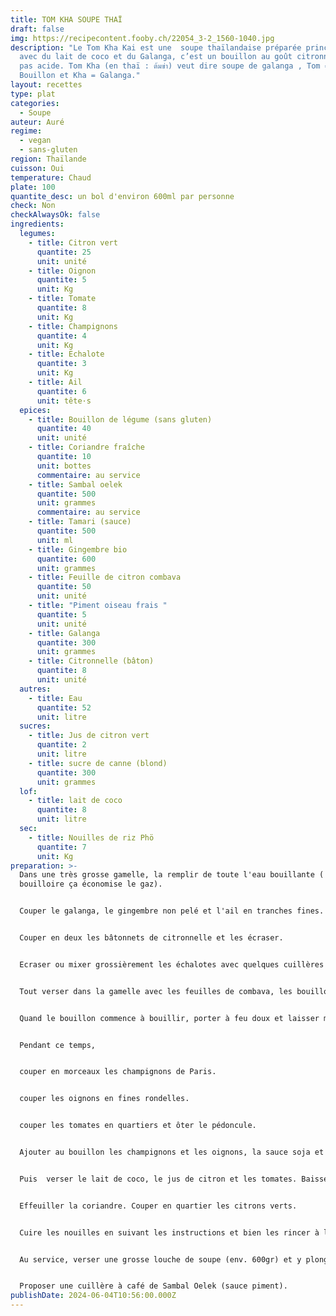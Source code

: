 ```yaml
---
title: TOM KHA SOUPE THAÏ
draft: false
img: https://recipecontent.fooby.ch/22054_3-2_1560-1040.jpg
description: "Le Tom Kha Kai est une  soupe thaïlandaise préparée principalement
  avec du lait de coco et du Galanga, c’est un bouillon au goût citronné mais
  pas acide. Tom Kha (en thaï : ต้มข่า) veut dire soupe de galanga , Tom =
  Bouillon et Kha = Galanga."
layout: recettes
type: plat
categories:
  - Soupe
auteur: Auré
regime:
  - vegan
  - sans-gluten
region: Thaïlande
cuisson: Oui
temperature: Chaud
plate: 100
quantite_desc: un bol d'environ 600ml par personne
check: Non
checkAlwaysOk: false
ingredients:
  legumes:
    - title: Citron vert
      quantite: 25
      unit: unité
    - title: Oignon
      quantite: 5
      unit: Kg
    - title: Tomate
      quantite: 8
      unit: Kg
    - title: Champignons
      quantite: 4
      unit: Kg
    - title: Echalote
      quantite: 3
      unit: Kg
    - title: Ail
      quantite: 6
      unit: tête·s
  epices:
    - title: Bouillon de légume (sans gluten)
      quantite: 40
      unit: unité
    - title: Coriandre fraîche
      quantite: 10
      unit: bottes
      commentaire: au service
    - title: Sambal oelek
      quantite: 500
      unit: grammes
      commentaire: au service
    - title: Tamari (sauce)
      quantite: 500
      unit: ml
    - title: Gingembre bio
      quantite: 600
      unit: grammes
    - title: Feuille de citron combava
      quantite: 50
      unit: unité
    - title: "Piment oiseau frais "
      quantite: 5
      unit: unité
    - title: Galanga
      quantite: 300
      unit: grammes
    - title: Citronnelle (bâton)
      quantite: 8
      unit: unité
  autres:
    - title: Eau
      quantite: 52
      unit: litre
  sucres:
    - title: Jus de citron vert
      quantite: 2
      unit: litre
    - title: sucre de canne (blond)
      quantite: 300
      unit: grammes
  lof:
    - title: lait de coco
      quantite: 8
      unit: litre
  sec:
    - title: Nouilles de riz Phö
      quantite: 7
      unit: Kg
preparation: >-
  Dans une très grosse gamelle, la remplir de toute l'eau bouillante ( à la
  bouilloire ça économise le gaz).


  Couper le galanga, le gingembre non pelé et l'ail en tranches fines.


  Couper en deux les bâtonnets de citronnelle et les écraser.


  Ecraser ou mixer grossièrement les échalotes avec quelques cuillères de sel.


  Tout verser dans la gamelle avec les feuilles de combava, les bouillons de légumes sans gluten et les piments entiers pas coupés.


  Quand le bouillon commence à bouillir, porter à feu doux et laisser mijoter 45min en remuant de temps en temps.


  Pendant ce temps, 


  couper en morceaux les champignons de Paris.


  couper les oignons en fines rondelles.


  couper les tomates en quartiers et ôter le pédoncule.


  Ajouter au bouillon les champignons et les oignons, la sauce soja et le sucre. Laisser mijoter 15/20min. Goûter.


  Puis  verser le lait de coco, le jus de citron et les tomates. Baisser le feu très très doux. A partir de là cela ne doit plus bouillir car le lait de coco pourrait cailler. Cuire 30min. Goûter et ajuster l'assaisonnement (sel?)


  Effeuiller la coriandre. Couper en quartier les citrons verts.


  Cuire les nouilles en suivant les instructions et bien les rincer à l'eau froide un fois cuites. Les laisser dans l'eau pour le service, cela évitera qu'elles se collent entre elles.


  Au service, verser une grosse louche de soupe (env. 600gr) et y plonger les nouilles (env. 150gr). Décorer d'une bonne cuillère de coriandre et d'un quartier de citron.


  Proposer une cuillère à café de Sambal Oelek (sauce piment).
publishDate: 2024-06-04T10:56:00.000Z
---
```

